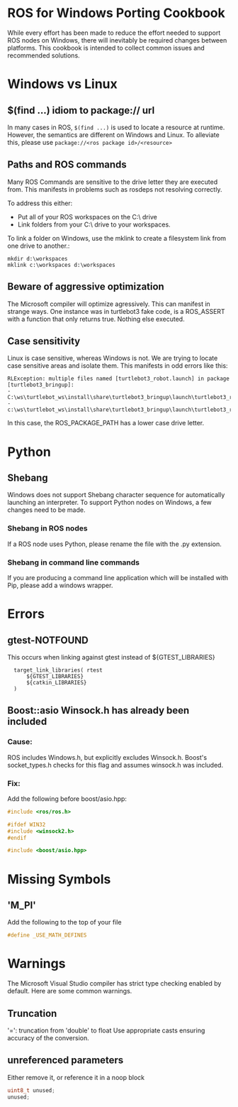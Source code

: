 # ROS for Windows Porting Cookbook
While every effort has been made to reduce the effort needed to support ROS nodes on Windows, 
there will inevitably be required changes between platforms. This cookbook is intended to collect common issues and recommended solutions.

# Windows vs Linux
## $(find ...) idiom to package:// url
In many cases in ROS, `$(find ...)` is used to locate a resource at runtime. However, the semantics are different on Windows and Linux. 
To alleviate this, please use `package://<ros package id>/<resource>`   

## Paths and ROS commands
Many ROS Commands are sensitive to the drive letter they are executed from. This manifests in problems such as rosdeps not resolving correctly. 

To address this either:
  * Put all of your ROS workspaces on the C:\ drive
  * Link folders from your C:\ drive to your workspaces.

To link a folder on Windows, use the mklink to create a filesystem link from one drive to another.:
``` 
mkdir d:\workspaces
mklink c:\workspaces d:\workspaces
```

## Beware of aggressive optimization
The Microsoft compiler will optimize agressively. This can manifest in strange ways. One instance was in turtlebot3 fake code, is a ROS_ASSERT with a function that only returns true. Nothing else executed.

## Case sensitivity
Linux is case sensitive, whereas Windows is not. We are trying to locate case sensitive areas and isolate them. This manifests in odd errors like this: 

```
RLException: multiple files named [turtlebot3_robot.launch] in package [turtlebot3_bringup]:
- C:\ws\turtlebot_ws\install\share\turtlebot3_bringup\launch\turtlebot3_robot.launch
- c:\ws\turtlebot_ws\install\share\turtlebot3_bringup\launch\turtlebot3_robot.launch
```
In this case, the ROS_PACKAGE_PATH has a lower case drive letter.

# Python
## Shebang
Windows does not support Shebang character sequence for automatically launching an interpreter. To support Python nodes on Windows, a few changes need to be made.
### Shebang in ROS nodes
If a ROS node uses Python, please rename the file with the .py extension.

### Shebang in command line commands
If you are producing a command line application which will be installed with Pip, please add a windows wrapper.


# Errors
## gtest-NOTFOUND
This occurs when linking against gtest instead of ${GTEST_LIBRARIES}
```
  target_link_libraries( rtest
      ${GTEST_LIBRARIES}
      ${catkin_LIBRARIES}
  )
```

## Boost::asio Winsock.h has already been included

### Cause:
ROS includes Windows.h, but explicitly excludes Winsock.h. Boost's socket_types.h checks for this flag and assumes winsock.h was included.

### Fix:
Add the following before boost/asio.hpp:
``` C++
#include <ros/ros.h>

#ifdef WIN32
#include <winsock2.h>
#endif

#include <boost/asio.hpp>
```

# Missing Symbols
## 'M_PI'
Add the following to the top of your file

``` C++
#define _USE_MATH_DEFINES 
```

# Warnings
The Microsoft Visual Studio compiler has strict type checking enabled by default. Here are some common warnings.

## Truncation
'=': truncation from 'double' to float
Use appropriate casts ensuring accuracy of the conversion.

## unreferenced parameters
Either remove it, or reference it in a noop block

```c++ 
uint8_t unused;
unused;
```

##  
